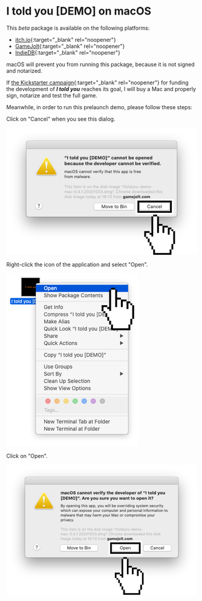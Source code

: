# I told you [DEMO] on macOS

This *beta* package is available on the following platforms:

* [itch.io](https://16-story-bits.itch.io/i-told-you){:target="_blank" rel="noopener"}
* [GameJolt](https://gamejolt.com/games/i-told-you/525050){:target="_blank" rel="noopener"}
* [IndieDB](TODO_LINK_ARCHIVO){:target="_blank" rel="noopener"}

macOS will prevent you from running this package, because it is not signed and notarized.

If [the Kickstarter campaign](https://rebrand.ly/itoldyou-kickstarter-not-ready){:target="_blank" rel="noopener"} for funding the development of <span class="nowrap">***I told you***</span> reaches its goal, I will buy a Mac and properly sign, notarize and test the full game.

Meanwhile, in order to run this prelaunch demo, please follow these steps:

Click on "Cancel" when you see this dialog.

![macOS warning message](i-told-you/macOS/1.png)

Right-click the icon of the application and select "Open".

![Click on "Security & Privacy"](i-told-you/macOS/2.png)

Click on "Open".

![Click on "Open Anyway"](i-told-you/macOS/3.png)
